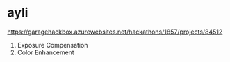 # ayli
https://garagehackbox.azurewebsites.net/hackathons/1857/projects/84512

1. Exposure Compensation
2. Color Enhancement
